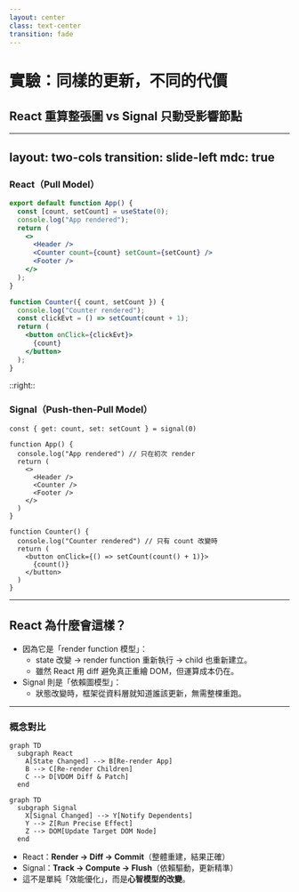 ```yaml
---
layout: center
class: text-center
transition: fade
---
```


# 實驗：同樣的更新，不同的代價
## React 重算整張圖 vs Signal 只動受影響節點

---
layout: two-cols
transition: slide-left
mdc: true
---

### React（Pull Model）
```jsx {all|2|3|7|13-21|14|15|17|2|3|7|13|all}
export default function App() {
  const [count, setCount] = useState(0);
  console.log("App rendered");
  return (
    <>
      <Header />
      <Counter count={count} setCount={setCount} />
      <Footer />
    </>
  );
}

function Counter({ count, setCount }) {
  console.log("Counter rendered");
  const clickEvt = () => setCount(count + 1);
  return (
    <button onClick={clickEvt}>
      {count}
    </button>
  );
}

```

::right::

### Signal（Push-then-Pull Model）
```tsx {all|1|4|8|14-21|15|17-19|all}
const { get: count, set: setCount } = signal(0)

function App() {
  console.log("App rendered") // 只在初次 render
  return (
    <>
      <Header />
      <Counter />
      <Footer />
    </>
  )
}

function Counter() {
  console.log("Counter rendered") // 只有 count 改變時
  return (
    <button onClick={() => setCount(count() + 1)}>
      {count()}
    </button>
  )
}
```
---

<v-clicks transition="fade"> 

## React 為什麼會這樣？
- 因為它是「render function 模型」：
  - state 改變 → render function 重新執行 → child 也重新建立。
  - 雖然 React 用 diff 避免真正重繪 DOM，但運算成本仍在。 
- Signal 則是「依賴圖模型」：
  - 狀態改變時，框架從資料層就知道誰該更新，無需整棵重跑。
 
</v-clicks>

---

### 概念對比

```mermaid
graph TD
  subgraph React
    A[State Changed] --> B[Re-render App]
    B --> C[Re-render Children]
    C --> D[VDOM Diff & Patch]
  end
```

```mermaid
graph TD
  subgraph Signal
    X[Signal Changed] --> Y[Notify Dependents]
    Y --> Z[Run Precise Effect]
    Z --> DOM[Update Target DOM Node]
  end
```

<v-clicks transition="fade"> 

- React：**Render → Diff → Commit**（整體重建，結果正確） 
- Signal：**Track → Compute → Flush**（依賴驅動，更新精準） 
- 這不是單純「效能優化」，而是**心智模型的改變**。 

</v-clicks>
 